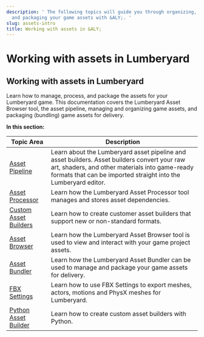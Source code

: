 ```yaml
---
description: ' The following topics will guide you through organizing, managing, processing,
  and packaging your game assets with &ALY;. '
slug: assets-intro
title: Working with assets in &ALY;
---
```

# Working with assets in Lumberyard<a name="assets-intro"></a>

## Working with assets in Lumberyard<a name="ly-assets-intro"></a>

Learn how to manage, process, and package the assets for your Lumberyard game\. This documentation covers the Lumberyard Asset Browser tool, the asset pipeline, managing and organizing game assets, and packaging \(bundling\) game assets for delivery\.


**In this section:**  

| Topic Area | Description | 
| --- | --- | 
| [Asset Pipeline](asset-pipeline-intro.md) | Learn about the Lumberyard asset pipeline and asset builders\. Asset builders convert your raw art, shaders, and other materials into game\-ready formats that can be imported straight into the Lumberyard editor\. | 
| [Asset Processor](asset-pipeline-processor.md) | Learn how the Lumberyard Asset Processor tool manages and stores asset dependencies\. | 
| [Custom Asset Builders](asset-pipeline-asset-system-programming.md) | Learn how to create customer asset builders that support new or non\-standard formats\. | 
| [Asset Browser](asset-browser-intro.md) | Learn how the Lumberyard Asset Browser tool is used to view and interact with your game project assets\. | 
| [Asset Bundler](asset-bundler-intro.md) | Learn how the Lumberyard Asset Bundler can be used to manage and package your game assets for delivery\. | 
| [FBX Settings](fbx-intro.md) | Learn how to use FBX Settings to export meshes, actors, motions and PhysX meshes for Lumberyard\. | 
| [Python Asset Builder](python-asset-builder-intro.md) | Learn how to create custom asset builders with Python\. | 